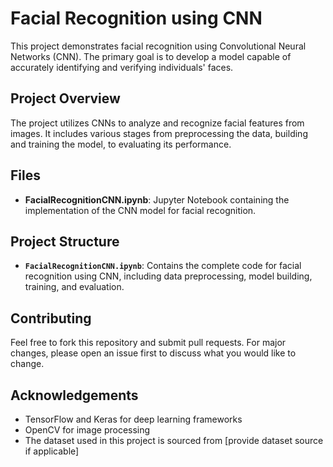 

# Facial Recognition using CNN

This project demonstrates facial recognition using Convolutional Neural Networks (CNN). The primary goal is to develop a model capable of accurately identifying and verifying individuals' faces.

## Project Overview

The project utilizes CNNs to analyze and recognize facial features from images. It includes various stages from preprocessing the data, building and training the model, to evaluating its performance.

## Files

- **FacialRecognitionCNN.ipynb**: Jupyter Notebook containing the implementation of the CNN model for facial recognition.

## Project Structure

- **`FacialRecognitionCNN.ipynb`**: Contains the complete code for facial recognition using CNN, including data preprocessing, model building, training, and evaluation.

## Contributing

Feel free to fork this repository and submit pull requests. For major changes, please open an issue first to discuss what you would like to change.

## Acknowledgements

- TensorFlow and Keras for deep learning frameworks
- OpenCV for image processing
- The dataset used in this project is sourced from [provide dataset source if applicable]

